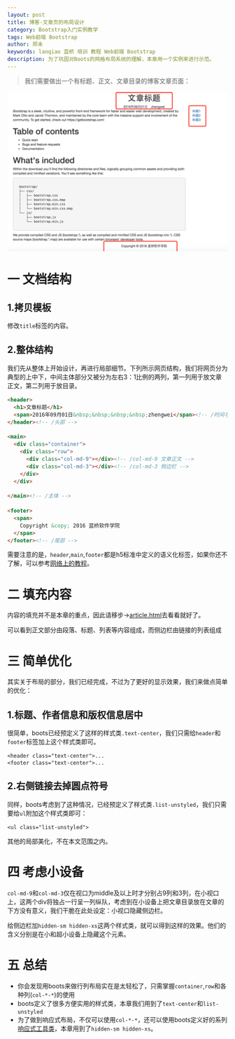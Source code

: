 ```yaml
---
layout: post
title: 博客-文章页的布局设计
category: Bootstrap入门实例教学
tags: Web前端 Bootstrap 
author: 郑未
keywords: lanqiao 蓝桥 培训 教程 Web前端 Bootstrap
description: 为了巩固对Boots的网格布局系统的理解，本章用一个实例来进行示范。
---
```

>我们需要做出一个有标题、正文、文章目录的博客文章页面：

![文章页](/public/img/boots/3.1.png "文章页")

# 一 文档结构

## 1.拷贝模板

修改`title`标签的内容。

## 2.整体结构

我们先从整体上开始设计，再进行局部细节。下列所示网页结构，我们将网页分为典型的上中下，中间主体部分又被分为左右3：1比例的两列，第一列用于放文章正文，第二列用于放目录。

```html
<header>
  <h1>文章标题</h1>
  <span>2016年09月01日&nbsp;&nbsp;&nbsp;&nbsp;zhengwei</span><!-- /时间与作者信息 -->
</header><!-- /头部 -->

<main>
  <div class="container">
    <div class="row">
      <div class="col-md-9"></div><!-- /col-md-9 文章正文 -->
      <div class="col-md-3"></div><!-- /col-md-3 侧边栏 -->
    </div>
  </div>
  
</main><!-- /主体 -->

<footer>
  <span>
    Copyright &copy; 2016 蓝桥软件学院
  </span>
</footer><!-- /尾部 -->
```

需要注意的是，`header`,`main`,`footer`都是h5标准中定义的语义化标签，如果你还不了解，可以参考[网络上的教程](http://www.runoob.com/html/html5-new-element.html)。

# 二 填充内容

内容的填充并不是本章的重点，因此请移步→[article.html](https://coding.net/u/lanqiao/p/bootstrapDemo/git/blob/master/03/article.html)去看看就好了。

可以看到正文部分由段落、标题、列表等内容组成，而侧边栏由链接的列表组成

# 三 简单优化

其实关于布局的部分，我们已经完成，不过为了更好的显示效果，我们来做点简单的优化：

## 1.标题、作者信息和版权信息居中

很简单，boots已经预定义了这样的样式类`.text-center`，我们只需给`header`和`footer`标签加上这个样式类即可。

    <header class="text-center">...
    <footer class="text-center">...

## 2.右侧链接去掉圆点符号

同样，boots考虑到了这种情况，已经预定义了样式类`.list-unstyled`，我们只需要给`ul`附加这个样式类即可：

    <ul class="list-unstyled">

其他的局部美化，不在本文范围之内。

# 四 考虑小设备

`col-md-9`和`col-md-3`仅在视口为middle及以上时才分别占9列和3列，在小视口上，这两个div将独占一行呈一列纵队，考虑到在小设备上把文章目录放在文章的下方没有意义，我们干脆在此处设定：小视口隐藏侧边栏。

给侧边栏加`hidden-sm hidden-xs`这两个样式类，就可以得到这样的效果。他们的含义分别是在小和超小设备上隐藏这个元素。

# 五 总结

* 你会发现用boots来做行列布局实在是太轻松了，只需掌握`container`,`row`和各种列(`col-*-*`)的使用
* boots定义了很多方便实用的样式类，本章我们用到了`text-center`和`list-unstyled`
* 为了做到响应式布局，不仅可以使用`col-*-*`，还可以使用boots定义好的系列[响应式工具类](http://v3.bootcss.com/css/#responsive-utilities)，本章用到了`hidden-sm hidden-xs`。